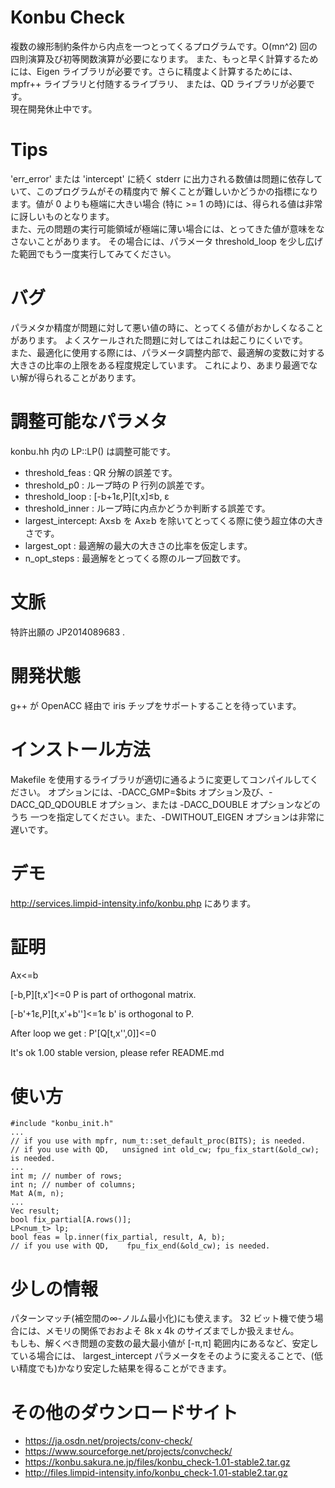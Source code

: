 # Konbu Check
複数の線形制約条件から内点を一つとってくるプログラムです。O(mn^2) 回の四則演算及び初等関数演算が必要になります。
また、もっと早く計算するためには、Eigen ライブラリが必要です。さらに精度よく計算するためには、mpfr++ ライブラリと付随するライブラリ、
または、QD ライブラリが必要です。  
現在開発休止中です。

# Tips
'err_error' または 'intercept' に続く stderr に出力される数値は問題に依存していて、このプログラムがその精度内で
解くことが難しいかどうかの指標になります。値が 0 よりも極端に大きい場合 (特に >= 1 の時)には、得られる値は非常に訝しいものとなります。  
また、元の問題の実行可能領域が極端に薄い場合には、とってきた値が意味をなさないことがあります。
その場合には、パラメータ threshold_loop を少し広げた範囲でもう一度実行してみてください。

# バグ
パラメタか精度が問題に対して悪い値の時に、とってくる値がおかしくなることがあります。
よくスケールされた問題に対してはこれは起こりにくいです。  
また、最適化に使用する際には、パラメータ調整内部で、最適解の変数に対する大きさの比率の上限をある程度規定しています。
これにより、あまり最適でない解が得られることがあります。

# 調整可能なパラメタ
konbu.hh 内の LP<T>::LP() は調整可能です。
* threshold_feas   : QR 分解の誤差です。
* threshold_p0     : ループ時の P 行列の誤差です。
* threshold_loop   : [-b+1&epsilon;,P][t,x]&leq;b, &epsilon;
* threshold_inner  : ループ時に内点かどうか判断する誤差です。
* largest_intercept: Ax&leq;b を Ax&geq;b を除いてとってくる際に使う超立体の大きさです。
* largest_opt      : 最適解の最大の大きさの比率を仮定します。
* n_opt_steps      : 最適解をとってくる際のループ回数です。

# 文脈
特許出願の JP2014089683 . 

# 開発状態
g++ が OpenACC 経由で iris チップをサポートすることを待っています。  

# インストール方法
Makefile を使用するライブラリが適切に通るように変更してコンパイルしてください。
オプションには、-DACC_GMP=$bits オプション及び、-DACC_QD_QDOUBLE オプション、または -DACC_DOUBLE オプションなどのうち
一つを指定してください。また、-DWITHOUT_EIGEN オプションは非常に遅いです。

# デモ
http://services.limpid-intensity.info/konbu.php にあります。

# 証明
Ax&lt;=b

[-b,P][t,x']&lt;=0
P is part of orthogonal matrix.

[-b'+1&epsilon;,P][t,x'+b'']&lt;=1&epsilon;
b' is orthogonal to P.

After loop we get :
P'[Q[t,x'',0]]&lt;=0

It's ok 1.00 stable version, please refer README.md

# 使い方
    #include "konbu_init.h"
    ...
    // if you use with mpfr, num_t::set_default_proc(BITS); is needed.
    // if you use with QD,   unsigned int old_cw; fpu_fix_start(&old_cw); is needed.
    ...
    int m; // number of rows;
    int n; // number of columns;
    Mat A(m, n);
    ...
    Vec result;
    bool fix_partial[A.rows()];
    LP<num_t> lp;
    bool feas = lp.inner(fix_partial, result, A, b);
    // if you use with QD,    fpu_fix_end(&old_cw); is needed.

# 少しの情報
パターンマッチ(補空間の&infin;-ノルム最小化)にも使えます。
32 ビット機で使う場合には、メモリの関係でおおよそ 8k x 4k のサイズまでしか扱えません。  
もしも、解くべき問題の変数の最大最小値が [-&pi;,&pi;] 範囲内にあるなど、安定している場合には、
largest_intercept パラメータをそのように変えることで、(低い精度でも)かなり安定した結果を得ることができます。

# その他のダウンロードサイト
* https://ja.osdn.net/projects/conv-check/
* https://www.sourceforge.net/projects/convcheck/
* https://konbu.sakura.ne.jp/files/konbu_check-1.01-stable2.tar.gz
* http://files.limpid-intensity.info/konbu_check-1.01-stable2.tar.gz
